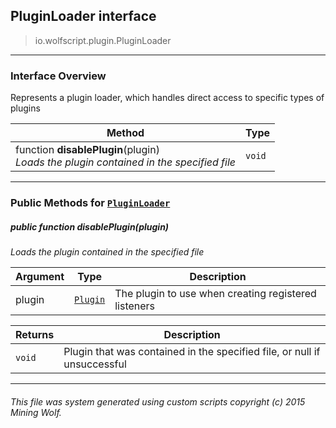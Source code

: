## PluginLoader __interface__

>io.wolfscript.plugin.PluginLoader

---

### Interface Overview

Represents a plugin loader, which handles direct access to specific types of plugins

Method | Type   
--- | :--- 
 function __disablePlugin__(plugin) <br> _Loads the plugin contained in the specified file_ | `void`



---


### Public Methods for [`PluginLoader`](PluginLoader.md)

##### <a id='disableplugin'></a>public  function __disablePlugin__(plugin)

_Loads the plugin contained in the specified file_

Argument | Type | Description  
--- | --- | --- 
plugin | [`Plugin`](Plugin.md) | The plugin to use when creating registered listeners

Returns | Description
--- | --- 
`void` | Plugin that was contained in the specified file, or null if unsuccessful


---


###### This file was system generated using custom scripts copyright (c) 2015 Mining Wolf.
	

